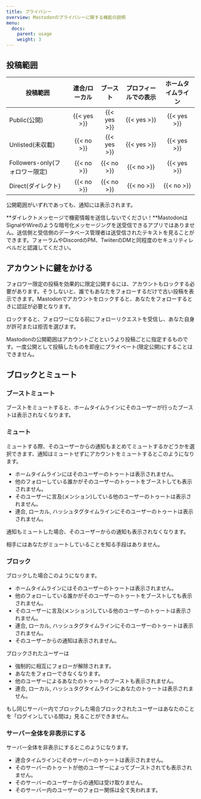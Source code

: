 ```yaml
---
title: プライバシー
overview: Mastodonのプライバシーに関する機能の説明
menu:
  docs:
    parent: usage
    weight: 3
---
```


## 投稿範囲

|投稿範囲|連合/ローカル|ブースト|プロフィールでの表示|ホームタイムライン|
|-----|:--------------:|:-------:|:----------:|:--------:|
|Public(公開)|{{< yes >}}|{{< yes >}}|{{< yes >}}|{{< yes >}}|
|Unlisted(未収載)|{{< no >}}|{{< yes >}}|{{< yes >}}|{{< yes >}}|
|Followers-only(フォロワー限定)|{{< no >}}|{{< no >}}|{{< no >}}|{{< yes >}}|
|Direct(ダイレクト)|{{< no >}}|{{< no >}}|{{< no >}}|{{< no >}}|

公開範囲がいずれであっても、通知には表示されます。

**ダイレクトメッセージで機密情報を送信しないでください！**MastodonはSignalやWireのような暗号化メッセージングを送受信できるアプリではありません。送信側と受信側のデータベース管理者は送受信されたテキストを見ることができます。フォーラムやDiscordのPM、TwiiterのDMと同程度のセキュリティレベルだと認識してください。

## アカウントに鍵をかける

フォロワー限定の投稿を効果的に限定公開するには、アカウントもロックする必要があります。そうしないと、誰でもあなたをフォローするだけで古い投稿を表示できます。Mastodonでアカウントをロックすると、あなたをフォローするときに認証が必要となります。

ロックすると、フォロワーになる前にフォローリクエストを受信し、あなた自身が許可または拒否を選びます。

Mastodonの公開範囲はアカウントごとというより投稿ごとに指定するものです。一度公開として投稿したものを即座にプライベート(限定公開)にすることはできません。

## ブロックとミュート
### ブーストミュート

ブーストをミュートすると、ホームタイムラインにそのユーザーが行ったブーストは表示されなくなります。

### ミュート

ミュートする際、そのユーザーからの通知もまとめてミュートするかどうかを選択できます、通知はミュートせずにアカウントをミュートするとこのようになります。

- ホームタイムラインにはそのユーザーのトゥートは表示されません。
- 他のフォローしている誰かがそのユーザーのトゥートをブーストしても表示されません。
- そのユーザーに言及(メンション)している他のユーザーのトゥートは表示されません。
- 連合, ローカル, ハッシュタグタイムラインにそのユーザーのトゥートは表示されません。

通知もミュートした場合、そのユーザーからの通知も表示されなくなります。

相手にはあなたがミュートしていることを知る手段はありません。

### ブロック

ブロックした場合このようになります。

- ホームタイムラインにはそのユーザーのトゥートは表示されません。
- 他のフォローしている誰かがそのユーザーのトゥートをブーストしても表示されません。
- そのユーザーに言及(メンション)している他のユーザーのトゥートは表示されません。
- 連合, ローカル, ハッシュタグタイムラインにそのユーザーのトゥートは表示されません。
- そのユーザーからの通知は表示されません。

ブロックされたユーザーは

- 強制的に相互にフォローが解除されます。
- あなたをフォローできなくなります。
- 他のユーザーによるあなたのトゥートのブーストも表示されません。
- 連合, ローカル, ハッシュタグタイムラインにあなたのトゥートは表示されません。

もし同じサーバー内でブロックした場合ブロックされたユーザーはあなたのことを「ログインしている間は」見ることができません。

### サーバー全体を非表示にする

サーバー全体を非表示にするとこのようになります。

- 連合タイムラインにそのサーバーのトゥートは表示されません。
- そのサーバーのトゥートが他のユーザーによってブーストされても表示されません。
- そのサーバーのユーザーからの通知は受け取りません。
- そのサーバー内のユーザーのフォロー関係は全て失われます。
